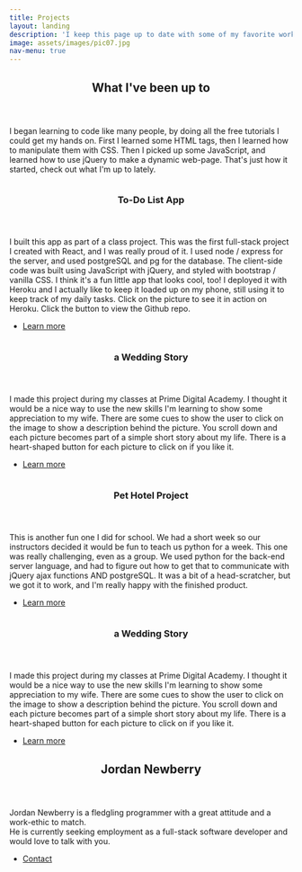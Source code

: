 ```yaml
---
title: Projects
layout: landing
description: 'I keep this page up to date with some of my favorite work.'
image: assets/images/pic07.jpg
nav-menu: true
---
```


<!-- Main -->
<div id="main">

<!-- One -->
<section id="one">
	<div class="inner">
		<header class="major">
			<h2>What I've been up to</h2>
		</header>
		<p>I began learning to code like many people, by doing all the free tutorials I could get my hands on. First I learned some HTML tags, then I learned how to manipulate them with CSS. Then I picked up some JavaScript, and learned how to use
		jQuery to make a dynamic web-page. That's just how it started, check out what I'm up to lately.</p>
	</div>
</section>

<!-- Two -->
<section id="two" class="spotlights">
	<section>
		<a href="http://shielded-wave-13982.herokuapp.com/" class="image" target="_blank">
			<img src="{% link assets/images/todo-1.png %}" alt="" data-position="center center" />
		</a>
		<div class="content">
			<div class="inner">
				<header class="major">
					<h3>To-Do List App</h3>
				</header>
				<p>I built this app as part of a class project. This was the first full-stack project I created with React, and I was really proud of it. I used node / express for the server, and used postgreSQL and pg for the database. The client-side code was built using JavaScript with jQuery, and styled with bootstrap / vanilla CSS. I think it's a fun little app that looks cool, too! I deployed it with Heroku and I actually like to keep it loaded up on my phone, still using it to keep track of my daily tasks. Click on the picture to see it in action on Heroku. Click the button to view the Github repo.</p>
				<ul class="actions">
					<li><a href="https://github.com/jordanNewberry21/weekend-sql-to-do-list" class="button">Learn more</a></li>
				</ul>
			</div>
		</div>
	</section>
	<section>
		<a href="https://quiet-fjord-07630.herokuapp.com/" class="image">
			<img src="{% link assets/images/wedding-gallery.png %}" alt="" data-position="25% 25%" />
		</a>
		<div class="content">
			<div class="inner">
				<header class="major">
					<h3>a Wedding Story</h3>
				</header>
				<p>I made this project during my classes at Prime Digital Academy. I thought it would be a nice way to use the new skills I'm learning to show some appreciation to my wife. There are some cues to show the user to click on the image to show a description behind the picture. You scroll down and each picture becomes part of a simple short story about my life. There is a heart-shaped button for each picture to click on if you like it. </p>
				<ul class="actions">
					<li><a href="https://github.com/jordanNewberry21/react-gallery" class="button">Learn more</a></li>
				</ul>
			</div>
		</div>
	</section>
	<section>
		<a href="https://github.com/jordanNewberry21" class="image">
			<img src="{% link assets/images/pet-hotel-1.png %}" alt="" data-position="25% 25%" />
		</a>
		<div class="content">
			<div class="inner">
				<header class="major">
					<h3>Pet Hotel Project</h3>
				</header>
				<p>This is another fun one I did for school. We had a short week so our instructors decided it would be fun to teach us python for a week. This one was really challenging, even as a group. We used python for the back-end server language, and had to figure out how to get that to communicate with jQuery ajax functions AND postgreSQL. It was a bit of a head-scratcher, but we got it to work, and I'm really happy with the finished product.</p>
				<ul class="actions">
					<li><a href="https://github.com/jordanNewberry21/vatti-pet-hotel-1" class="button">Learn more</a></li>
				</ul>
			</div>
		</div>
	</section>
	<section>
		<a href="https://quiet-fjord-07630.herokuapp.com/" class="image">
			<img src="{% link assets/images/wedding-gallery.png %}" alt="" data-position="25% 25%" />
		</a>
		<div class="content">
			<div class="inner">
				<header class="major">
					<h3>a Wedding Story</h3>
				</header>
				<p>I made this project during my classes at Prime Digital Academy. I thought it would be a nice way to use the new skills I'm learning to show some appreciation to my wife. There are some cues to show the user to click on the image to show a description behind the picture. You scroll down and each picture becomes part of a simple short story about my life. There is a heart-shaped button for each picture to click on if you like it. </p>
				<ul class="actions">
					<li><a href="https://github.com/jordanNewberry21/react-gallery" class="button">Learn more</a></li>
				</ul>
			</div>
		</div>
	</section>
</section>


<!-- Three -->
<section id="three">
	<div class="inner">
		<header class="major">
			<h2>Jordan Newberry</h2>
		</header>
		<p>Jordan Newberry is a fledgling programmer with a great attitude and a work-ethic to match. <br>He is currently seeking employment as a full-stack software developer and would love to talk with you.</p>
		<ul class="actions">
			<li><a href="generic.html" class="button next">Contact</a></li>
		</ul>
	</div>
</section>

</div>
